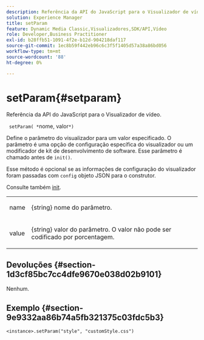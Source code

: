 ```yaml
---
description: Referência da API do JavaScript para o Visualizador de vídeo.
solution: Experience Manager
title: setParam
feature: Dynamic Media Classic,Visualizadores,SDK/API,Vídeo
role: Developer,Business Practitioner
exl-id: b28ffb51-1091-4f2e-b12d-904218daf117
source-git-commit: 1ec8b59f442eb96c6c3f5f1405d57a38a86bd056
workflow-type: tm+mt
source-wordcount: '88'
ht-degree: 0%

---
```


# setParam{#setparam}

Referência da API do JavaScript para o Visualizador de vídeo.

` setParam( *`nome, valor`*)`

Define o parâmetro do visualizador para um valor especificado. O parâmetro é uma opção de configuração específica do visualizador ou um modificador de kit de desenvolvimento de software. Esse parâmetro é chamado antes de `init()`.

Esse método é opcional se as informações de configuração do visualizador foram passadas com `config` objeto JSON para o construtor.

Consulte também [init](../../../c-html5-s7-aem-asset-viewers/c-html5-video-reference/c-html5-video-viewer-20-javascriptapiref/r-html5-video-viewer-20-javascriptapiref-init.md#reference-3b570ba8b35045d6b30fb178c21a66c6).

<table id="table_896DFF34A68A403DB93A6D597461A573"> 
 <tbody> 
  <tr> 
   <td colname="col1"> <p> <span class="codeph"> <span class="varname"> name  </span> </span> </p> </td> 
   <td colname="col2"> <p> <span class="codeph"> {string}  </span> nome do parâmetro. </p> </td> 
  </tr> 
  <tr> 
   <td colname="col1"> <p> <span class="codeph"> <span class="varname"> value  </span> </span> </p> </td> 
   <td colname="col2"> <p> <span class="codeph"> {string}  </span> valor do parâmetro. O valor não pode ser codificado por porcentagem. </p> </td> 
  </tr> 
 </tbody> 
</table>

## Devoluções {#section-1d3cf85bc7cc4dfe9670e038d02b9101}

Nenhum.

## Exemplo {#section-9e9332aa86b74a5fb321375c03fdc5b3}

```
<instance>.setParam("style", "customStyle.css")
```
